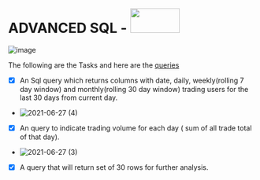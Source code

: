 # ADVANCED SQL - <img src="https://www.sqlservertutorial.net/wp-content/uploads/sql-server-basics.svg" width="100" height="50" width='50'>

![image](https://user-images.githubusercontent.com/81169091/123560156-f0d28600-d7a0-11eb-8433-b9666bed5731.png)




The following are the Tasks and here are the [queries](https://github.com/prebitha/Predicting-Trades/blob/main/Advanced%20Sql/Advanced_Sql.sql)

- [X] An Sql query which returns columns with date, daily, weekly(rolling 7 day window) and monthly(rolling 30 day window) trading users for the last 30 days from current day.
- ![2021-06-27 (4)](https://user-images.githubusercontent.com/81169091/123542345-732f5b80-d749-11eb-9355-20df57851c8e.png)


- [X] An query to indicate trading volume for each day ( sum of all trade total of that day).
- ![2021-06-27 (3)](https://user-images.githubusercontent.com/81169091/123542317-57c45080-d749-11eb-8911-3a004b22afbe.png)


- [X] A query that will return set of 30 rows for further analysis.
